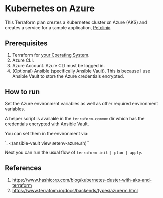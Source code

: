 # Kubernetes on Azure

This Terraform plan creates a Kubernetes cluster on Azure (AKS) and creates a service for a sample application, [Petclinic](http://github.com/savishy/spring-petclinic).

## Prerequisites

1. Terraform for [your Operating System](https://www.terraform.io/downloads.html).
1. Azure CLI.
1. Azure Account. Azure CLI must be logged in.
1. (Optional) Ansible (specifically Ansible Vault). This is because I use Ansible Vault to store the Azure credentials encrypted.

## How to run

Set the Azure environment variables as well as other required environment variables.

A helper script is available in the `terraform-common` dir which has the credentials encrypted with Ansible Vault.

You can set them in the environment via:

`. <(ansible-vault view setenv-azure.sh)``

Next you can run the usual flow of `terraform init | plan | apply`.

## References

1. https://www.hashicorp.com/blog/kubernetes-cluster-with-aks-and-terraform
1. https://www.terraform.io/docs/backends/types/azurerm.html
